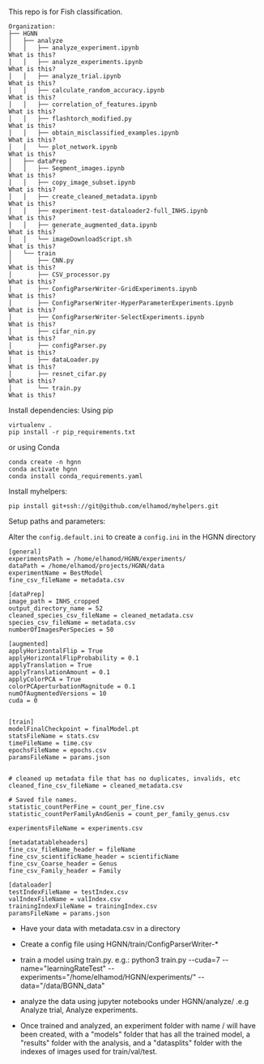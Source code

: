This repo is for Fish classification.

```
Organization:
├── HGNN
│   ├── analyze
│   │   ├── analyze_experiment.ipynb                               What is this?
│   │   ├── analyze_experiments.ipynb                              What is this?
│   │   ├── analyze_trial.ipynb                                    What is this?
│   │   ├── calculate_random_accuracy.ipynb                        What is this?
│   │   ├── correlation_of_features.ipynb                          What is this?
│   │   ├── flashtorch_modified.py                                 What is this?
│   │   ├── obtain_misclassified_examples.ipynb                    What is this?
│   │   └── plot_network.ipynb                                     What is this?
│   ├── dataPrep
│   │   ├── Segment_images.ipynb                                   What is this?
│   │   ├── copy_image_subset.ipynb                                What is this?
│   │   ├── create_cleaned_metadata.ipynb                          What is this?
│   │   ├── experiment-test-dataloader2-full_INHS.ipynb            What is this?
│   │   ├── generate_augmented_data.ipynb                          What is this?
│   │   └── imageDownloadScript.sh                                 What is this?
│   └── train
│       ├── CNN.py                                                 What is this?
│       ├── CSV_processor.py                                       What is this?
│       ├── ConfigParserWriter-GridExperiments.ipynb               What is this?
│       ├── ConfigParserWriter-HyperParameterExperiments.ipynb     What is this?
│       ├── ConfigParserWriter-SelectExperiments.ipynb             What is this?
│       ├── cifar_nin.py                                           What is this?
│       ├── configParser.py                                        What is this?
│       ├── dataLoader.py                                          What is this?
│       ├── resnet_cifar.py                                        What is this?
│       └── train.py                                               What is this?
```

Install dependencies:
Using pip
```
virtualenv .
pip install -r pip_requirements.txt
```
or using Conda
```
conda create -n hgnn
conda activate hgnn
conda install conda_requirements.yaml
```

Install myhelpers:
```
pip install git+ssh://git@github.com/elhamod/myhelpers.git
```

Setup paths and parameters:

Alter the `config.default.ini` to create a `config.ini` in the HGNN directory
```
[general]
experimentsPath = /home/elhamod/HGNN/experiments/
dataPath = /home/elhamod/projects/HGNN/data
experimentName = BestModel
fine_csv_fileName = metadata.csv

[dataPrep]
image_path = INHS_cropped
output_directory_name = 52
cleaned_species_csv_fileName = cleaned_metadata.csv
species_csv_fileName = metadata.csv
numberOfImagesPerSpecies = 50

[augmented]
applyHorizontalFlip = True
applyHorizontalFlipProbability = 0.1
applyTranslation = True
applyTranslationAmount = 0.1
applyColorPCA = True
colorPCAperturbationMagnitude = 0.1
numOfAugmentedVersions = 10
cuda = 0
    

[train]
modelFinalCheckpoint = finalModel.pt
statsFileName = stats.csv
timeFileName = time.csv
epochsFileName = epochs.csv
paramsFileName = params.json


# cleaned up metadata file that has no duplicates, invalids, etc
cleaned_fine_csv_fileName = cleaned_metadata.csv

# Saved file names.
statistic_countPerFine = count_per_fine.csv
statistic_countPerFamilyAndGenis = count_per_family_genus.csv

experimentsFileName = experiments.csv

[metadatatableheaders]
fine_csv_fileName_header = fileName
fine_csv_scientificName_header = scientificName
fine_csv_Coarse_header = Genus
fine_csv_Family_header = Family

[dataloader]
testIndexFileName = testIndex.csv
valIndexFileName = valIndex.csv
trainingIndexFileName = trainingIndex.csv
paramsFileName = params.json
```

- Have your data with metadata.csv in a directory


- Create a config file using HGNN/train/ConfigParserWriter-*
- train a model using train.py. e.g.: python3 train.py --cuda=7 --name="learningRateTest" --experiments="/home/elhamod/HGNN/experiments/" --data="/data/BGNN_data"
- analyze the data using jupyter notebooks under HGNN/analyze/ .e.g Analyze trial, Analyze experiments.
- Once trained and analyzed, an experiment folder with name <experiments>/<name> will have been created, with a "models" folder that has all the trained model, a "results" folder with the analysis, and a "datasplits" folder with the indexes of images used for train/val/test.
